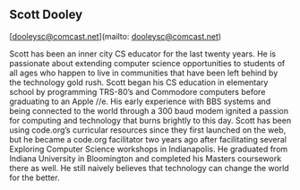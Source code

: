 ## Scott Dooley

[dooleysc@comcast.net](mailto: dooleysc@comcast.net)

Scott has been an inner city CS educator for the last twenty years. He is passionate about extending computer science opportunities to students of all ages who happen to live in communities that have been left behind by the technology gold rush.  Scott began his CS education in elementary school by programming TRS-80’s and Commodore computers before graduating to an Apple //e.  His early experience with BBS systems and being connected to the world through a 300 baud modem ignited a passion for computing and technology that burns brightly to this day. Scott has been using code.org’s curricular resources since they first launched on the web, but he became a code.org facilitator two years ago after facilitating several Exploring Computer Science workshops in Indianapolis.  He graduated from Indiana University in Bloomington and completed his Masters coursework there as well.  He still naively believes that technology can change the world for the better.
